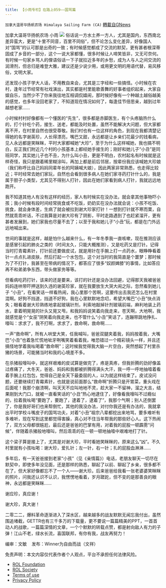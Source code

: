 ```yaml
---
title: 【小雨专栏】在路上059——国骂篇
---
```

`加拿大温哥华扬帆农场 Himalaya Sailing Farm (CA)` [轉載自GNews](https://gnews.org/zh-hans/1953666/)

加拿大温哥华扬帆农场 小雨
![](https://assets.gnews.org/wp-content/uploads/2022/01/截圖-2022-01-05-下午12.35.16.png)
俗话说一方水土养一方人，尤其是国内，东西南北差异蛮大，更是“十里不同音，百里不同俗”，但不论怎么变化差异，好像国人对“国骂”的认可那是出奇的一致；有时候感觉都成了交流的默契，更有甚者根深蒂固成了乡音的一部分，这个一说大家都懂，很多时候让人啼笑皆非，又无可奈何。有时候一句家乡骂人的俚语俗话一下子就拉近多年的乡愁，成为人与人之间交流的润滑剂，但总归是难登大雅，建议还是少说少用，或用更文明的用语代替，易风移俗，文明大家。

还发现小孩子学大人话，不用教自来会，尤其是三字经和一些搞怪。小时候在农村，逢年过节经常有社戏演出，其实都是村里能歌善舞的好事者组织起来，大家自娱自乐，当然少不了你来我往地互相调侃嬉闹，那时候好像有一个种越土越俗越美的感觉，也多年没回老家了，不知道现在情况如何了，每逢佳节倍思亲，越到过年越想老家……

小时候村村好像都有一个懂医的“先生”，很多都是赤脚医生，有个头疼脑热什么的，打个针吃个药，接生、送老，都能及时处置，虽然不能解决大问题，但大家都离不开，在村里自然也很受尊敬。我们村也有一位这样的角色，到现在我都清楚记得她的名字谢英珍，人长得漂亮，嘴巴又甜，永远都是让乡亲们花最少的钱看病，见人永远都是笑眯眯，平时大家都喊她“大珍”，至于为什么这样喊她，我也搞不明白，反正我们附近几个村的小孩基本上都经她手接生的；刚好和她儿子“小丑”是同班同学，其实她儿子也不丑，为什么叫小丑，更是不明白，农村起名有时候就是这样奇怪，我只是跟着稀里糊涂叫，再加上都是前后邻居，按辈份我应该喊她大珍娘（我们称呼比自己妈妈同辈年长的阿姨喊大娘），因此两家非常熟悉，也走得比较近；平时经常去她们家玩，自然也会看到很多病人在她们家寻药打针什么的，我是属于胆子小类型，尤其见不得别人打针，因此在她们家看到病人打针，我就远远地跑开。

我不知道其他人有没有这样的经历，家人有时候实在没办法，就会拿其他事物吓小孩；我小时候有段时间经常挑食或不吃饭，奶奶实在没办法就会说：小孩不吃饭、挑食，就会身体差，生病了就会被拉到谢大珍家打针！一想到打针就不寒而栗，自然就乖乖听话，不过我算是对谢大珍有了阴影，平时走路遇到了也赶紧溜开，更有甚者发展到，她们家我也尽量不去了；以至于我和她儿子“小丑”玩，都是在门外远远地喊出来。

世间的事就是这样，越是怕什么越来什么，有一年冬季我一直咳嗽，现在推测应该是感冒引起的肺炎之类的（时间太久，只能大概推测），又是吃药又是打针。记得当时打青霉素针，打针前还要做皮试，就是用针在手腕上打一点药水，眼睁睁看着针一点点扎进皮肤，然后打起一个水包包，这个对当时的我简直是个噩梦；那时候为了不打针，我甚至在带病的情况下，都答应了很多“奴颜婢膝”的事情，比如答应再不和弟弟争东西，带头做家务等等。

但看病吃药打针，该来的还是要来，该打的针还是没办法回避，记得那天我被爸爸妈妈连哄带吓押送到久违的谢英珍家，就在我要放生大哭大闹之际，忽然看到她儿子 “小丑”，在看笑话一样看热闹，我心里那个苦啊，这要传出去我还怎么在村里混啊。好狗不挡道，挡道不好狗，我在心里默默地念叨，希望大嘴巴“小丑”快点消失；眼看着谢大珍熟练地拿起玻璃针剂，利索地敲掉针剂玻璃前端，麻利地装上药水，拿着明晃晃的针头又晃又甩，和我妈妈说笑着向我走来，苍天啊，大地啊，我就感觉是个“女巫”阴笑着向我走来，也不管什么“小丑”笑话了，连蹦带跳地挣扎、嚎叫：求求了，我不打啊，求求了，救命啊，救命啊……

一声“救命啊”，所有人哄堂大笑，任我喊叫，爸爸双腿夹着我，妈妈按着我，大嘴巴“小丑”也着急忙慌地呲牙咧嘴笑着看着我，唯恐错过一个精彩镜头一样，并且还搞怪地学着我吆喝着“救命啊”；这时候我觉得我大脑一片空白，突然想起了村里杀猪的场景，可能猪当时和我的心境差不多。

在杀猪般嚎叫中，就这样艰难的皮试算是做完了，疼是真疼，但我折腾的劲好像盖过疼痛了，大冬天，爸爸、妈妈和我都被折腾得满头大汗，我一呼一呼地抽噎着看着手腕上红包包，觉得自己是全天下最委屈的人，以为就这样结束了。皮试没问题，还要继续打青霉素针，也就是说前面那么“救命啊”折腾只是开胃菜，重头戏在后面呢！我那个崩溃啊，叫天天不应叫地地不灵，趁大家一不留神，溜之大吉，结果刚到大门口，就被一直看笑话的“小丑”热心地逮住了，好像看我嚎叫不过瘾似的，拉着我吆喝“要跑了，要跑了，逮着了，逮着了”，我那个气啊；别人还倒罢了，你是我好哥们也来帮倒忙，其他的我没办法，对付你我还是有办法的，我就拿出平时学校斗嘴皮子的国骂功夫，对着“小丑”祖宗八辈都挖出来地骂，要多难听有多难听，现在写到这里都觉得害臊，真心对不住当年帮我的那些好心人。这下热闹了，双方父母都很尴尬，最后还是爸爸的巴掌有用，对着我的屁股一顿霹雳“问候”，伴随着杀猪般地嚎叫，然后乖乖的在一顿一顿地抽噎中艰难地打了针。

这个梁子算是接上了，尤其是对谢大珍，平时看她笑眯眯的，原来这么“凶”。不久村里就有小孩吆喝：谢大珍，爱扎针；左一针，右一针；扎的屁股血淋淋……

多年后，有一天爸爸接到老家“小孩”（见《亲情篇》）电话，老朋友聊天一切尽在默契中，即使多年没见面，还是那样的熟悉，聊起了以前、聊起了乡亲，很多都不在了，但大家好像都忘不了一个人——谢大珍。后来爸爸给我看一张老婆婆笑眯眯的照片，问我还认识不认识，我愣愣地看着，岁月蹉跎，但不变的是那善良的眼神，永远都是笑眯眯……

谢应珍，真应谢！

谢大珍，真大谢！

二零二二，爆料革命逐渐进入了深水区，越来越多的战友默默无闻忘我付出，虽然围追堵截，GETTR也有三千多万的下载量，更不要说一篇篇精美的PPT，一首首动人的战歌，一篇篇深情的文章，一个个默默的转载点赞，都是射向敌人有力的子弹！江山不老，绿水长流，喜国联邦，有你有我，战友再努力！

编审：文敏    发布：Winner为自由而战（文祥）

 

免责声明：本文内容仅代表作者个人观点，平台不承担任何法律风险。

- [ROL Foundation](https://rolfoundation.org/)
- [ROL Society](https://rolsociety.org/)
- [Terms of use](https://gnews.org/terms-of-use-3/)
- [Privacy Policy](https://gnews.org/privacy-policy/)
